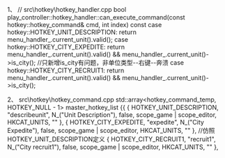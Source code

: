 1、
// src\hotkey\hotkey_handler.cpp
bool play_controller::hotkey_handler::can_execute_command(const hotkey::hotkey_command& cmd, int index) const
	case hotkey::HOTKEY_UNIT_DESCRIPTION:
		return menu_handler_.current_unit().valid();
	case hotkey::HOTKEY_CITY_EXPEDITE:
		return menu_handler_.current_unit().valid() && menu_handler_.current_unit()->is_city(); //只新增is_city有问题，非单位类型--右键--奔溃
	case hotkey::HOTKEY_CITY_RECRUIT1:
		return menu_handler_.current_unit().valid() && menu_handler_.current_unit()->is_city();

2、
src\hotkey\hotkey_command.cpp
std::array<hotkey_command_temp, HOTKEY_NULL - 1> master_hotkey_list {{
	{ HOTKEY_UNIT_DESCRIPTION, "describeunit", N_("Unit Description"), false, scope_game | scope_editor, HKCAT_UNITS, "" },
	{ HOTKEY_CITY_EXPEDITE, "expedite", N_("City Expedite"), false, scope_game | scope_editor, HKCAT_UNITS, "" },  //仿照 HOTKEY_UNIT_DESCRIPTION定义
	{ HOTKEY_CITY_RECRUIT1, "recruit1", N_("City recruit1"), false, scope_game | scope_editor, HKCAT_UNITS, "" },